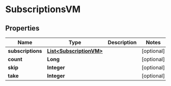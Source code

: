 

# SubscriptionsVM


## Properties

| Name | Type | Description | Notes |
|------------ | ------------- | ------------- | -------------|
|**subscriptions** | [**List&lt;SubscriptionVM&gt;**](SubscriptionVM.md) |  |  [optional] |
|**count** | **Long** |  |  [optional] |
|**skip** | **Integer** |  |  [optional] |
|**take** | **Integer** |  |  [optional] |



